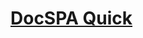 <h1><a class="app-name-link" href="">DocSPA Quick</a></h1>

<md-toc-search summary="SUMMARY"></md-toc-search>

<md-toc class="collapsible" path="/" max-depth="2"></md-toc>
<md-toc class="collapsible" path="/features" max-depth="2"></md-toc>
